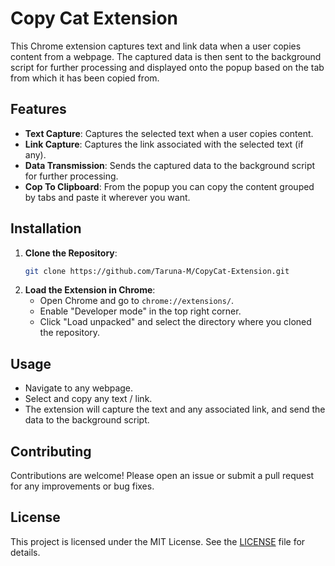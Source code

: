 # Copy Cat Extension

This Chrome extension captures text and link data when a user copies content from a webpage. The captured data is then sent to the background script for further processing and displayed onto the popup based on the tab from which it has been copied from. 

## Features

- **Text Capture**: Captures the selected text when a user copies content.
- **Link Capture**: Captures the link associated with the selected text (if any).
- **Data Transmission**: Sends the captured data to the background script for further processing.
- **Cop To Clipboard**: From the popup you can copy the content grouped by tabs and paste it wherever you want. 

## Installation

1. **Clone the Repository**:
   ```bash
   git clone https://github.com/Taruna-M/CopyCat-Extension.git
   ```
2. **Load the Extension in Chrome**:
   - Open Chrome and go to `chrome://extensions/`.
   - Enable "Developer mode" in the top right corner.
   - Click "Load unpacked" and select the directory where you cloned the repository.

## Usage

- Navigate to any webpage.
- Select and copy any text / link.
- The extension will capture the text and any associated link, and send the data to the background script.

## Contributing

Contributions are welcome! Please open an issue or submit a pull request for any improvements or bug fixes.

## License

This project is licensed under the MIT License. See the [LICENSE](LICENSE) file for details.
